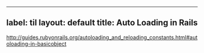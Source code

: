 
---
label: til
layout: default
title: Auto Loading in Rails 
---
http://guides.rubyonrails.org/autoloading_and_reloading_constants.html#autoloading-in-basicobject

